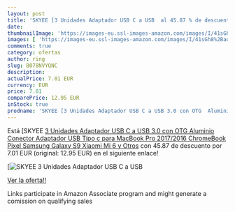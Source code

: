 ```yaml
---
layout: post
title: 'SKYEE [3 Unidades Adaptador USB C a USB  al 45.87 % de descuento'
date: 
thumbnailImage: 'https://images-eu.ssl-images-amazon.com/images/I/41sGh8%2BadCL._SL200_.jpg'
images: [ 'https://images-eu.ssl-images-amazon.com/images/I/41sGh8%2BadCL._SL200_.jpg' ]
comments: true
category: ofertas
author: ring
slug: B078NVYQNC
description:
actualPrice: 7.01 EUR
currency: EUR
price: 7.01
comparePrice: 12.95 EUR
inStock: true
prodname: 'SKYEE [3 Unidades Adaptador USB C a USB 3.0 con OTG  Aluminio Conector Adaptador USB Tipo c para MacBook Pro 2017/2016  ChromeBook Pixel  Samsung Galaxy S9  Xiaomi Mi 6 y Otros'
---
```


Está [SKYEE [3 Unidades Adaptador USB C a USB 3.0 con OTG  Aluminio Conector Adaptador USB Tipo c para MacBook Pro 2017/2016  ChromeBook Pixel  Samsung Galaxy S9  Xiaomi Mi 6 y Otros](https://www.amazon.es/dp/B078NVYQNC/?tag=tolees-21) con 45.87 de descuento por 7.01 EUR (original: 12.95 EUR) en el siguiente enlace!

[![SKYEE [3 Unidades Adaptador USB C a USB ](https://images-eu.ssl-images-amazon.com/images/I/41sGh8%2BadCL._SL200_.jpg)](https://www.amazon.es/dp/B078NVYQNC/?tag=tolees-21)

[Ver la oferta!!](https://www.amazon.es/dp/B078NVYQNC/?tag=tolees-21)

Links participate in Amazon Associate program and might generate a comission on qualifying sales


